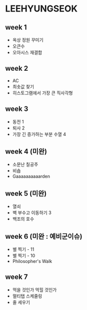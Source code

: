 # LEEHYUNGSEOK

## week 1
- 옥상 정원 꾸미기
- 오큰수
- 오아시스 재결합

## week 2
- AC
- 최솟값 찾기
- 히스토그램에서 가장 큰 직사각형

## week 3
- 동전 1
- 퇴사 2
- 가장 긴 증가하는 부분 수열 4
  
## week 4 (미완)
- 소문난 칠공주
- 비숍
- Gaaaaaaaaaarden

## week 5 (미완)
- 열쇠
- 벽 부수고 이동하기 3
- 백조의 호수

## week 6 (미완 : 예비군이슈)
- 별 찍기 - 11
- 별 찍기 - 10
- Philosopher's Walk

## week 7
- 먹을 것인가 먹힐 것인가
- 멀티탭 스케줄링
- 줄 세우기